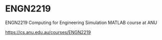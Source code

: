 # ENGN2219
ENGN2219 Computing for Engineering Simulation MATLAB course at ANU

https://cs.anu.edu.au/courses/ENGN2219
